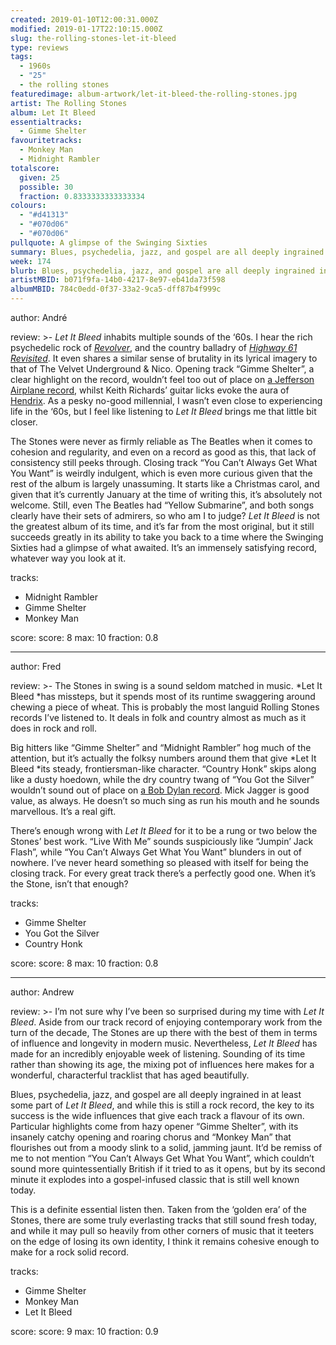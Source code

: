 ```yaml
---
created: 2019-01-10T12:00:31.000Z
modified: 2019-01-17T22:10:15.000Z
slug: the-rolling-stones-let-it-bleed
type: reviews
tags:
  - 1960s
  - "25"
  - the rolling stones
featuredimage: album-artwork/let-it-bleed-the-rolling-stones.jpg
artist: The Rolling Stones
album: Let It Bleed
essentialtracks:
  - Gimme Shelter
favouritetracks:
  - Monkey Man
  - Midnight Rambler
totalscore:
  given: 25
  possible: 30
  fraction: 0.8333333333333334
colours:
  - "#d41313"
  - "#070d06"
  - "#070d06"
pullquote: A glimpse of the Swinging Sixties
summary: Blues, psychedelia, jazz, and gospel are all deeply ingrained in at least some part of Let It Bleed, and while this is still a rock record, the key to its success is the wide influences that give each track a flavour of its own.
week: 174
blurb: Blues, psychedelia, jazz, and gospel are all deeply ingrained in the music. This is a rock record, but every track has a flavour of its own.
artistMBID: b071f9fa-14b0-4217-8e97-eb41da73f598
albumMBID: 784c0edd-0f37-33a2-9ca5-dff87b4f999c
---
```

author: André

review: >-
  *Let It Bleed* inhabits multiple sounds of the ‘60s. I hear the rich psychedelic rock of [*Revolver*](<reviews/the-beatles-revolver/>), and the country balladry of [*Highway 61 Revisited*](<reviews/bob-dylan-highway-61-revisited/>). It even shares a similar sense of brutality in its lyrical imagery to that of The Velvet Underground & Nico. Opening track “Gimme Shelter”, a clear highlight on the record, wouldn’t feel too out of place on [a Jefferson Airplane record](<reviews/jefferson-airplane-surrealistic-pillow/>), whilst Keith Richards’ guitar licks evoke the aura of [Hendrix](<reviews/the-jimi-hendrix-experience-electric-ladyland/>). As a pesky no-good millennial, I wasn’t even close to experiencing life in the ‘60s, but I feel like listening to *Let It Bleed* brings me that little bit closer.

  The Stones were never as firmly reliable as The Beatles when it comes to cohesion and regularity, and even on a record as good as this, that lack of consistency still peeks through. Closing track “You Can’t Always Get What You Want” is weirdly indulgent, which is even more curious given that the rest of the album is largely unassuming. It starts like a Christmas carol, and given that it’s currently January at the time of writing this, it’s absolutely not welcome. Still, even The Beatles had “Yellow Submarine”, and both songs clearly have their sets of admirers, so who am I to judge? *Let It Bleed* is not the greatest album of its time, and it’s far from the most original, but it still succeeds greatly in its ability to take you back to a time where the Swinging Sixties had a glimpse of what awaited. It’s an immensely satisfying record, whatever way you look at it.

tracks:
  - Midnight Rambler
  - ­­Gimme Shelter
  - ­­Monkey Man

score:
  score: 8
  max: 10
  fraction: 0.8

---
author: Fred

review: >-
  The Stones in swing is a sound seldom matched in music. *Let It Bleed *has missteps, but it spends most of its runtime swaggering around chewing a piece of wheat. This is probably the most languid Rolling Stones records I’ve listened to. It deals in folk and country almost as much as it does in rock and roll.

  Big hitters like “Gimme Shelter” and “Midnight Rambler” hog much of the attention, but it’s actually the folksy numbers around them that give *Let It Bleed *its steady, frontiersman-like character. “Country Honk” skips along like a dusty hoedown, while the dry country twang of “You Got the Silver” wouldn’t sound out of place on [a Bob Dylan record](<reviews/bob-dylan-highway-61-revisited/>). Mick Jagger is good value, as always. He doesn’t so much sing as run his mouth and he sounds marvellous. It’s a real gift.

  There’s enough wrong with *Let It Bleed* for it to be a rung or two below the Stones’ best work. “Live With Me” sounds suspiciously like “Jumpin’ Jack Flash”, while “You Can’t Always Get What You Want” blunders in out of nowhere. I’ve never heard something so pleased with itself for being the closing track. For every great track there’s a perfectly good one. When it’s the Stone, isn’t that enough?

tracks:
  - Gimme Shelter
  - ­­You Got the Silver
  - ­­Country Honk

score:
  score: 8
  max: 10
  fraction: 0.8

---
author: Andrew

review: >-
  I’m not sure why I’ve been so surprised during my time with *Let It Bleed*. Aside from our track record of enjoying contemporary work from the turn of the decade, The Stones are up there with the best of them in terms of influence and longevity in modern music. Nevertheless, *Let It Bleed* has made for an incredibly enjoyable week of listening. Sounding of its time rather than showing its age, the mixing pot of influences here makes for a wonderful, characterful tracklist that has aged beautifully.

  Blues, psychedelia, jazz, and gospel are all deeply ingrained in at least some part of *Let It Bleed*, and while this is still a rock record, the key to its success is the wide influences that give each track a flavour of its own. Particular highlights come from hazy opener “Gimme Shelter”, with its insanely catchy opening and roaring chorus and “Monkey Man” that flourishes out from a moody slink to a solid, jamming jaunt. It’d be remiss of me to not mention “You Can’t Always Get What You Want”, which couldn’t sound more quintessentially British if it tried to as it opens, but by its second minute it explodes into a gospel-infused classic that is still well known today.

  This is a definite essential listen then. Taken from the ‘golden era’ of the Stones, there are some truly everlasting tracks that still sound fresh today, and while it may pull so heavily from other corners of music that it teeters on the edge of losing its own identity, I think it remains cohesive enough to make for a rock solid record.

tracks:
  - Gimme Shelter
  - ­­Monkey Man
  - ­­Let It Bleed
  
score:
  score: 9
  max: 10
  fraction: 0.9
